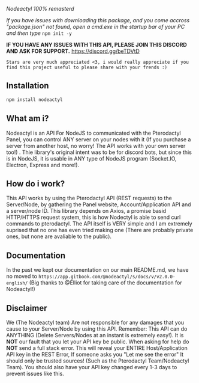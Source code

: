 *Nodeactyl 100% remasterd*

*If you have issues with downloading this package, and you come accross "package.json" not found, open a cmd.exe in the startup bar of your PC and then type* `npm init -y`

**IF YOU HAVE ANY ISSUES WITH THIS API, PLEASE JOIN THIS DISCORD AND ASK FOR SUPPORT.** https://discord.gg/beTDVtD


`Stars are very much appreciated <3, i would really appreciate if you find this project useful to please share with your frends :)`

## Installation
```javascript
npm install nodeactyl
```


## What am i?

Nodeactyl is an API For NodeJS to communicated with the Pterodactyl Panel, you can control ANY server on your nodes with it (If you purchase a server from another host, no worry! The API works with your own server too!) . Thie library's original intent was to be for discord bots, but since this is in NodeJS, it is usable in ANY type of NodeJS program (Socket.IO, Electron, Express and more!).

## How do i work?
This API works by using the Pterodactyl API (REST requests) to the Server/Node, by gathering the Panel website, Account/Application API and a server/node ID. This library depends on Axios, a promise basid HTTP/HTTPS request system, this is how Nodectyl is able to send curl commands to pterodactyl. The API itself is VERY simple and I am extremely suprised that no one has even tried making one (There are probably private ones, but none are avaliable to the public).


## Documentation
In the past we kept our documentation on our main README.md, we have no moved to `https://app.gitbook.com/@nodeactyl/s/docs/v/v2.0.0-english/` (Big thanks to @Elliot for taking care of the documentation for Nodeactyl!)

## Disclaimer
We (The Nodeactyl team) Are not responsible for any damages that you cause to your Server/Node by using this API. Remember: This API can do ANYTHING (Delete Servers/Nodes at an instant is extremely easy!). It is **NOT** our fault that you let your API key be public. When asking for help do **NOT** send a full stack error. This will reveal your ENTIRE Host/Application API key in the REST Error, If someone asks you "Let me see the error" It should only be trusted sources! (Such as the Pterodactyl Team/Nodeactyl Team). You should also have your API key changed every 1-3 days to prevent issues like this.

